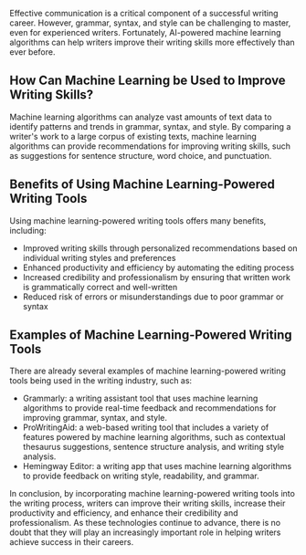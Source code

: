
Effective communication is a critical component of a successful writing career. However, grammar, syntax, and style can be challenging to master, even for experienced writers. Fortunately, AI-powered machine learning algorithms can help writers improve their writing skills more effectively than ever before.

How Can Machine Learning be Used to Improve Writing Skills?
-----------------------------------------------------------

Machine learning algorithms can analyze vast amounts of text data to identify patterns and trends in grammar, syntax, and style. By comparing a writer's work to a large corpus of existing texts, machine learning algorithms can provide recommendations for improving writing skills, such as suggestions for sentence structure, word choice, and punctuation.

Benefits of Using Machine Learning-Powered Writing Tools
--------------------------------------------------------

Using machine learning-powered writing tools offers many benefits, including:

* Improved writing skills through personalized recommendations based on individual writing styles and preferences
* Enhanced productivity and efficiency by automating the editing process
* Increased credibility and professionalism by ensuring that written work is grammatically correct and well-written
* Reduced risk of errors or misunderstandings due to poor grammar or syntax

Examples of Machine Learning-Powered Writing Tools
--------------------------------------------------

There are already several examples of machine learning-powered writing tools being used in the writing industry, such as:

* Grammarly: a writing assistant tool that uses machine learning algorithms to provide real-time feedback and recommendations for improving grammar, syntax, and style.
* ProWritingAid: a web-based writing tool that includes a variety of features powered by machine learning algorithms, such as contextual thesaurus suggestions, sentence structure analysis, and writing style analysis.
* Hemingway Editor: a writing app that uses machine learning algorithms to provide feedback on writing style, readability, and grammar.

In conclusion, by incorporating machine learning-powered writing tools into the writing process, writers can improve their writing skills, increase their productivity and efficiency, and enhance their credibility and professionalism. As these technologies continue to advance, there is no doubt that they will play an increasingly important role in helping writers achieve success in their careers.
